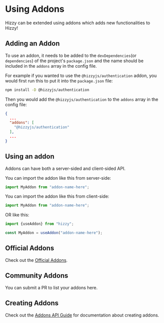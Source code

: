 # Using Addons

Hizzy can be extended using addons which adds new functionalities to Hizzy!

## Adding an Addon

To use an addon, it needs to be added to the `devDependencies`(or `dependencies`) of the project's `package.json` and
the name should be included in the `addons` array in the config file.

For example if you wanted to use the `@hizzyjs/authentication` addon, you would first run this to put it into
the `package.json` file:

```bash
npm install -D @hizzyjs/authentication
```

Then you would add the `@hizzyjs/authentication` to the `addons` array in the config file:

```json
{
  ...
  "addons": [
    "@hizzyjs/authentication"
  ],
  ...
}
```

## Using an addon

Addons can have both a server-sided and client-sided API.

You can import the addon like this from server-side:

```js
import MyAddon from "addon-name-here";
```

You can import the addon like this from client-side:
```js
import MyAddon from "addon-name-here";
```
OR like this:
```js
import {useAddon} from "hizzy";

const MyAddon = useAddon("addon-name-here");
```

## Official Addons

Check out the [Official Addons](../addons/).

## Community Addons

You can submit a PR to list your addons here.

## Creating Addons

Check out the [Addons API Guide](./api-addon.md) for documentation about creating addons.
